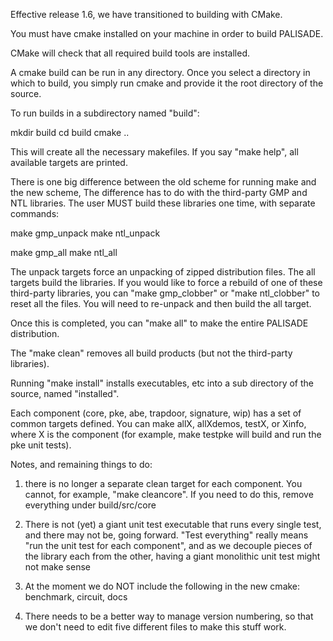 Effective release 1.6, we have transitioned to building with CMake.

You must have cmake installed on your machine in order to build PALISADE.

CMake will check that all required build tools are installed.

A cmake build can be run in any directory. Once you select a directory in which to build,
you simply run cmake and provide it the root directory of the source.

To run builds in a subdirectory named "build":

mkdir build
cd build
cmake ..

This will create all the necessary makefiles. If you say "make help", all available targets are printed.

There is one big difference between the old scheme for running make and the new scheme,
The difference has to do with the third-party GMP and NTL libraries. The user MUST build these
libraries one time, with separate commands:

make gmp_unpack
make ntl_unpack

make gmp_all
make ntl_all

The unpack targets force an unpacking of zipped distribution files. The all targets build the libraries.
If you would like to force a rebuild of one of these third-party libraries, you can "make gmp_clobber" or
"make ntl_clobber" to reset all the files. You will need to re-unpack and then build the all target.

Once this is completed, you can "make all" to make the entire PALISADE distribution.

The "make clean" removes all build products (but not the third-party libraries).

Running "make install" installs executables, etc into a sub directory of the source, named "installed".

Each component (core, pke, abe, trapdoor, signature, wip) has a set of common targets defined.
You can make allX, allXdemos, testX, or Xinfo, where X is the component (for example, make testpke will
build and run the pke unit tests).

Notes, and remaining things to do:

1. there is no longer a separate clean target for each component. You cannot, for example, "make cleancore".
If you need to do this, remove everything under build/src/core

2. There is not (yet) a giant unit test executable that runs every single test, and there may not be,
going forward. "Test everything" really means "run the unit test for each component", and as we decouple
pieces of the library each from the other, having a giant monolithic unit test might not make sense

3. At the moment we do NOT include the following in the new cmake: benchmark, circuit, docs

4. There needs to be a better way to manage version numbering, so that we don't need to edit five
different files to make this stuff work.
